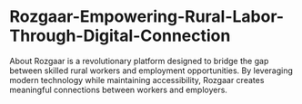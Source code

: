 # Rozgaar-Empowering-Rural-Labor-Through-Digital-Connection
About Rozgaar is a revolutionary platform designed to bridge the gap between skilled rural workers and employment opportunities. By leveraging modern technology while maintaining accessibility, Rozgaar creates meaningful connections between workers and employers.
